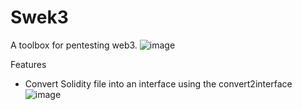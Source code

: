 # Swek3

A toolbox for pentesting web3.
![image](https://user-images.githubusercontent.com/23560242/178570237-0105b9ac-e39c-447a-8455-81bdee136076.png)



Features

- Convert Solidity file into an interface using the convert2interface
![image](https://user-images.githubusercontent.com/23560242/178569978-34fb3aee-db0b-46ed-b104-b610cd717a0f.png)

